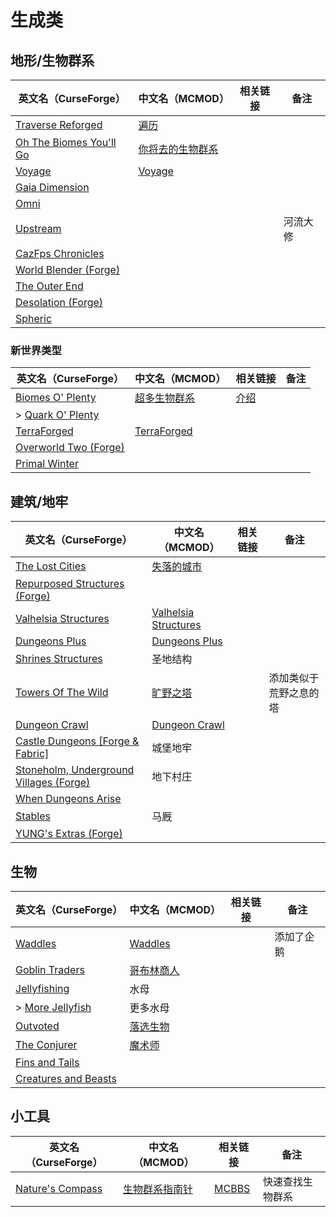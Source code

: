 # 生成类

## 地形/生物群系

| 英文名（CurseForge）                                                                           | 中文名（MCMOD）                                          | 相关链接 | 备注     |
| ---------------------------------------------------------------------------------------------- | -------------------------------------------------------- | -------- | -------- |
| [Traverse Reforged](https://www.curseforge.com/minecraft/mc-mods/traverse-reforged)            | [遍历](https://www.mcmod.cn/class/1416.html)             |          |          |
| [Oh The Biomes You'll Go](https://www.curseforge.com/minecraft/mc-mods/oh-the-biomes-youll-go) | [你将去的生物群系](https://www.mcmod.cn/class/1618.html) |          |          |
| [Voyage](https://www.curseforge.com/minecraft/mc-mods/voyage)                                  | [Voyage](https://www.mcmod.cn/class/2420.html)           |          |          |
| [Gaia Dimension](https://www.curseforge.com/minecraft/mc-mods/gaia-dimension)                  |                                                          |          |          |
| [Omni](https://www.curseforge.com/minecraft/mc-mods/omni)                                      |                                                          |          |          |
| [Upstream](https://www.curseforge.com/minecraft/mc-mods/upstream)                              |                                                          |          | 河流大修 |
| [CazFps Chronicles](https://www.curseforge.com/minecraft/mc-mods/cazfps-chronicles)            |                                                          |          |          |
| [World Blender (Forge)](https://www.curseforge.com/minecraft/mc-mods/worldblender)             |                                                          |          |          |
| [The Outer End](https://www.curseforge.com/minecraft/mc-mods/the-outer-end)                    |                                                          |          |          |
| [Desolation (Forge)](https://www.curseforge.com/minecraft/mc-mods/desolation-forge)            |                                                          |          |          |
| [Spheric](https://www.curseforge.com/minecraft/mc-mods/spheric)                                |                                                          |          |          |

### 新世界类型

| 英文名（CurseForge）                                                                      | 中文名（MCMOD）                                     | 相关链接                                             | 备注 |
| ----------------------------------------------------------------------------------------- | --------------------------------------------------- | ---------------------------------------------------- | ---- |
| [Biomes O' Plenty](https://www.curseforge.com/minecraft/mc-mods/biomes-o-plenty)          | [超多生物群系](https://www.mcmod.cn/class/108.html) | [介绍](https://www.mcbbs.net/thread-814732-1-1.html) |      |
| > [Quark O' Plenty](https://www.curseforge.com/minecraft/mc-mods/quark-o-plenty)          |                                                     |                                                      |      |
| [TerraForged](https://www.curseforge.com/minecraft/mc-mods/terraforged)                   | [TerraForged](https://www.mcmod.cn/class/2555.html) |                                                      |      |
| [Overworld Two (Forge)](https://www.curseforge.com/minecraft/mc-mods/overworld-two-forge) |                                                     |                                                      |      |
| [Primal Winter](https://www.curseforge.com/minecraft/mc-mods/primal-winter)               |                                                     |                                                      |      |

## 建筑/地牢

| 英文名（CurseForge）                                                                                    | 中文名（MCMOD）                                              | 相关链接 | 备注                   |
| ------------------------------------------------------------------------------------------------------- | ------------------------------------------------------------ | -------- | ---------------------- |
| [The Lost Cities](https://www.curseforge.com/minecraft/mc-mods/the-lost-cities)                         | [失落的城市](https://www.mcmod.cn/class/1295.html)           |          |                        |
| [Repurposed Structures (Forge)](https://www.curseforge.com/minecraft/mc-mods/repurposed-structures)     |                                                              |          |                        |
| [Valhelsia Structures](https://www.curseforge.com/minecraft/mc-mods/valhelsia-structures)               | [Valhelsia Structures](https://www.mcmod.cn/class/2768.html) |          |                        |
| [Dungeons Plus](https://www.curseforge.com/minecraft/mc-mods/dungeons-plus)                             | [Dungeons Plus](https://www.mcmod.cn/class/3446.html)        |          |                        |
| [Shrines Structures](https://www.curseforge.com/minecraft/mc-mods/shrines-structures)                   | 圣地结构                                                     |          |                        |
| [Towers Of The Wild](https://www.curseforge.com/minecraft/mc-mods/towers-of-the-wild)                   | [旷野之塔](https://www.mcmod.cn/class/2892.html)             |          | 添加类似于荒野之息的塔 |
| [Dungeon Crawl](https://www.curseforge.com/minecraft/mc-mods/dungeon-crawl)                             | [Dungeon Crawl](https://www.mcmod.cn/class/3105.html)        |          |                        |
| [Castle Dungeons [Forge & Fabric]](https://www.curseforge.com/minecraft/mc-mods/castle-dungeons)        | 城堡地牢                                                     |          |                        |
| [Stoneholm, Underground Villages (Forge)](https://www.curseforge.com/minecraft/mc-mods/stoneholm-forge) | 地下村庄                                                     |          |                        |
| [When Dungeons Arise](https://www.curseforge.com/minecraft/mc-mods/when-dungeons-arise)                 |                                                              |          |                        |
| [Stables](https://www.curseforge.com/minecraft/mc-mods/stables)                                         | 马厩                                                         |          |                        |
| [YUNG's Extras (Forge)](https://www.curseforge.com/minecraft/mc-mods/yungs-extras)                      |                                                              |          |                        |

## 生物

| 英文名（CurseForge）                                                                      | 中文名（MCMOD）                                    | 相关链接 | 备注       |
| ----------------------------------------------------------------------------------------- | -------------------------------------------------- | -------- | ---------- |
| [Waddles](https://www.curseforge.com/minecraft/mc-mods/waddles)                           | [Waddles](https://www.mcmod.cn/class/1641.html)    |          | 添加了企鹅 |
| [Goblin Traders](https://www.curseforge.com/minecraft/mc-mods/goblin-traders)             | [哥布林商人](https://www.mcmod.cn/class/2353.html) |          |            |
| [Jellyfishing](https://www.curseforge.com/minecraft/mc-mods/jellyfishing)                 | 水母                                               |          |            |
| > [More Jellyfish](https://www.curseforge.com/minecraft/mc-mods/more-jellyfish)           | 更多水母                                           |          |            |
| [Outvoted](https://www.curseforge.com/minecraft/mc-mods/outvoted)                         | [落选生物](https://www.mcmod.cn/class/3223.html)   |          |            |
| [The Conjurer](https://www.curseforge.com/minecraft/mc-mods/the-conjurer)                 | [魔术师](https://www.mcmod.cn/class/3034.html)     |          |            |
| [Fins and Tails](https://www.curseforge.com/minecraft/mc-mods/fins-and-tails)             |                                                    |          |            |
| [Creatures and Beasts](https://www.curseforge.com/minecraft/mc-mods/creatures-and-beasts) |                                                    |          |            |

## 小工具

| 英文名（CurseForge）                                                             | 中文名（MCMOD）                                       | 相关链接                                              | 备注             |
| -------------------------------------------------------------------------------- | ----------------------------------------------------- | ----------------------------------------------------- | ---------------- |
| [Nature's Compass](https://www.curseforge.com/minecraft/mc-mods/natures-compass) | [生物群系指南针](https://www.mcmod.cn/class/754.html) | [MCBBS](https://www.mcbbs.net/thread-977694-1-1.html) | 快速查找生物群系 |
